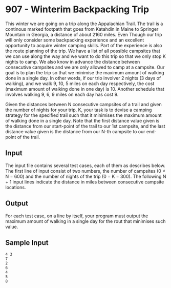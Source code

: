 # 907 - Winterim Backpacking Trip
This winter we are going on a trip along the Appalachian Trail. The trail is a continous marked footpath that goes from Katahdin in Maine to Springer Mountain in Georgia, a distance of about 2160 miles. Even Though our trip will only consider some backpacking experience and an excellent opportunity to acquire winter camping skills.
Part of the experience is also the route planning of the trip. We have a list of all possible campsites that we can use along the way and we want to do this trip so that we only stop K nights to camp. We also know in advance the distance between consecutive campsites and we are only allowed to camp at a campsite. Our goal is to plan the trip so that we minimise the maximum amount of walking done in a single day. In other words, if our trio involver 2 nights (3 days of walking), and we walk 9, 10, 5 miles on each day respectively, the cost (maximum amount of walking done in one day) is 10. Another schedule that involves walking 9, 6, 9 miles on each day has cost 9.

Given the distances between N consecutive campsites of a trail and given the number of nights for your trip, K, your task is to devise a camping strategy for the specified trail such that it minimises the maximum amount of walking done in a single day. Note that the first distance value given is the distance from our start-point of the trail to our 1st campsite, and the last distance value given is the distance from our N-th campsite to our end-point of the trail.

## Input
The input file contains several test cases, each of them as describes below.
The first line of input consist of two numbers, the number of campsites (0 < N = 600) and the number of nights of the trip (0 = K = 300). The following N + 1 input lines indicate the distance in miles between consecutive campsite locations.

## Output
For each test case, on a line by itself, your program must output the maximum amount of walking in a single day for the rout that minimises such value.

## Sample Input
```
4 3
7
2
6
4
5
8
```
